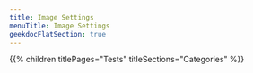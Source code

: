 ```yaml
---
title: Image Settings
menuTitle: Image Settings 
geekdocFlatSection: true
---
```


{{% children titlePages="Tests" titleSections="Categories" %}}